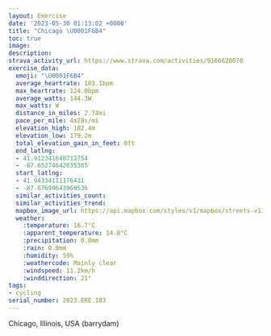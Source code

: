 ```yaml
---
layout: Exercise
date: '2023-05-30 01:13:02 +0000'
title: "Chicago \U0001F6B4"
toc: true
image:
description:
strava_activity_url: https://www.strava.com/activities/9166620070
exercise_data:
  emoji: "\U0001F6B4"
  average_heartrate: 103.1bpm
  max_heartrate: 124.0bpm
  average_watts: 144.3W
  max_watts: W
  distance_in_miles: 2.74mi
  pace_per_mile: 4m28s/mi
  elevation_high: 182.4m
  elevation_low: 179.2m
  total_elevation_gain_in_feet: 0ft
  end_latlng:
  - 41.912341648712754
  - -87.65274642035365
  start_latlng:
  - 41.94334111176431
  - -87.67699643969536
  similar_activities_count:
  similar_activities_trend:
  mapbox_image_url: https://api.mapbox.com/styles/v1/mapbox/streets-v11/static/path-5+787af2-1.0(qw~~FlucvOdB%3Ft%40ClEE%7CABpCI%7CCEnA%40dEKdVYj%40Gv%40AT%40d%40QPMhGoHjFuGtDiE~CwDn%40%7B%40vJkOvBaD~GyK%7CCwEzGqKhBoCp%40s%40fAqBtHoL%60CgDbBoCnBuCnAuBpHoL~C_F),pin-s-s+e5b22e(-87.67847,41.94185),pin-s-f+89ae00(-87.65438000000005,41.91434)/auto/800x800?access_token=pk.eyJ1Ijoiam9zaGJlY2ttYW4iLCJhIjoiY205eWR2aDd1MWZ6djJrbXc4a3M0bWZleiJ9.XiG9OWkNcZk2QzjJbxLB4A
  weather:
    :temperature: 16.7°C
    :apparent_temperature: 14.8°C
    :precipitation: 0.0mm
    :rain: 0.0mm
    :humidity: 59%
    :weathercode: Mainly clear
    :windspeed: 11.2km/h
    :winddirection: 21°
tags:
- cycling
serial_number: 2023.ERE.183
---
```

Chicago, Illinois, USA (barrydam)
